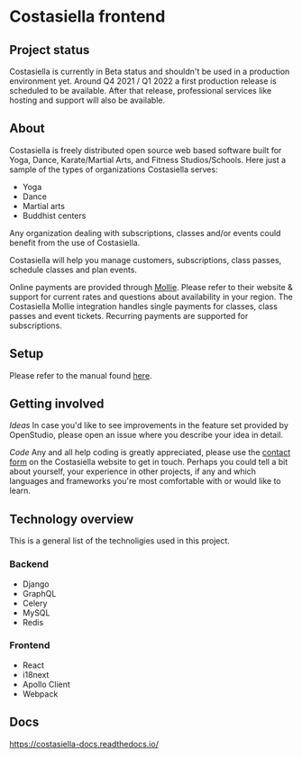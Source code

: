# Costasiella frontend

## Project status

Costasiella is currently in Beta status and shouldn't be used in a production environment yet. Around Q4 2021 / Q1 2022 a first production release is scheduled to be available. After that release, professional services like hosting and support will also be available.

## About

Costasiella is freely distributed open source web based software built for Yoga, Dance, Karate/Martial Arts, and Fitness Studios/Schools. Here just a sample of the types of organizations Costasiella serves:

- Yoga
- Dance
- Martial arts
- Buddhist centers

Any organization dealing with subscriptions, classes and/or events could benefit from the use of Costasiella.

Costasiella will help you manage customers, subscriptions, class passes, schedule classes and plan events.

Online payments are provided through [Mollie](https://www.mollie.com/en). Please refer to their website & support for current rates and questions about availability in your region. The Costasiella Mollie integration handles single payments for classes, class passes and event tickets. Recurring payments are supported for subscriptions. 

## Setup

Please refer to the manual found [here](https://costasiella-docs.readthedocs.io/en/latest/).

## Getting involved

*Ideas*
In case you'd like to see improvements in the feature set provided by OpenStudio, please open an issue where you describe your idea in detail. 

*Code*
Any and all help coding is greatly appreciated, please use the [contact form](https://www.costasiella.com/contact/) on the Costasiella website to get in touch. Perhaps you could tell a bit about yourself, your experience in other projects, if any and which languages and frameworks you're most comfortable with or would like to learn. 

## Technology overview

This is a general list of the technoligies used in this project.

### Backend

- Django
- GraphQL
- Celery
- MySQL
- Redis

### Frontend

- React
- i18next
- Apollo Client
- Webpack

## Docs

https://costasiella-docs.readthedocs.io/
